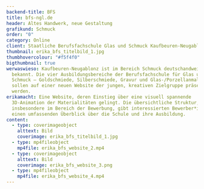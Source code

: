 ```yaml
---
backend-title: BFS
title: bfs-ngl.de
header: Altes Handwerk, neue Gestaltung
grafikund: Schmuck
order: "0"
category: Online
client: Staatliche Berufsfachschule Glas und Schmuck Kaufbeuren-Neugablonz
thumbnail: erika_bfs_titelbild_1.jpg
thumbhovercolour: "#f5f4f0"
bigthumbnail: true
werwaswieso: Kaufbeuren-Neugablonz ist im Bereich Schmuck deutschandweit
  bekannt. Die vier Ausbildungsbereiche der Berufsfachschule für Glas und
  Schmuck – Goldschmiede, Silberschmiede, Gravur und Glas-/Porzellanmalerei –
  sollen auf einer neuen Website der jungen, kreativen Zielgruppe präsentiert
  werden.
erikamacht: Eine Website, deren Einstieg über eine visuell spannende
  3D-Animation der Materialitäten gelingt. Die übersichtliche Struktur,
  insbesondere im Bereich der Bewerbung, gibt interessierten Bewerber*innen
  einen umfassenden Überblick über die Schule und ihre Ausbildung.
content:
  - type: coverimageobject
    alttext: Bild
    coverimage: erika_bfs_titelbild_1.jpg
  - type: mp4fileobject
    mp4file: erika_bfs_website_2.mp4
  - type: coverimageobject
    alttext: Bild
    coverimage: erika_bfs_website_3.png
  - type: mp4fileobject
    mp4file: erika_bfs_website_4.mp4
---
```

